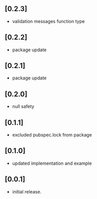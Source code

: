 ## [0.2.3]

* validation messages function type

## [0.2.2]

* package update

## [0.2.1]

* package update

## [0.2.0]

* null safety

## [0.1.1]

* excluded pubspec.lock from package

## [0.1.0]

* updated implementation and example

## [0.0.1]

* initial release.
